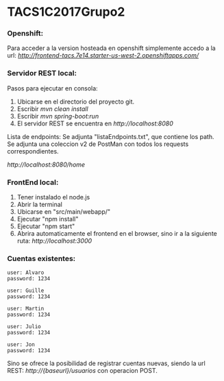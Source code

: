 # TACS1C2017Grupo2

### Openshift:

Para acceder a la version hosteada en openshift simplemente accedo a la url:
*http://frontend-tacs.7e14.starter-us-west-2.openshiftapps.com/*

### Servidor REST local:

Pasos para ejecutar en consola:

1. Ubicarse en el directorio del proyecto git.
2. Escribir *mvn clean install*
3. Escribir *mvn spring-boot:run*
4. El servidor REST se encuentra en *http://localhost:8080*

Lista de endpoints: 
Se adjunta "listaEndpoints.txt", que contiene los path.
Se adjunta una coleccion v2 de PostMan con todos los requests correspondientes.
	
*http://localhost:8080/home*

### FrontEnd local:

1. Tener instalado el node.js
2. Abrir la terminal
3. Ubicarse en "src/main/webapp/"
4. Ejecutar "npm install"
5. Ejecutar "npm start"
6. Abrira automaticamente el frontend en el browser, sino ir a la siguiente ruta: *http://localhost:3000*

### Cuentas existentes:

	user: Alvaro
	password: 1234
	
	user: Guille
	password: 1234
	
	user: Martin
	password: 1234
	
	user: Julio
	password: 1234
	
	user: Jon
	password: 1234
	
Sino se ofrece la posibilidad de registrar cuentas nuevas, siendo la url REST: *http://{baseurl}/usuarios* con operacion POST.